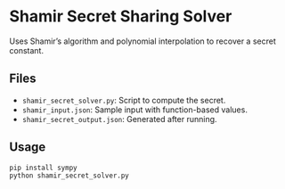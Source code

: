 # Shamir Secret Sharing Solver

Uses Shamir’s algorithm and polynomial interpolation to recover a secret constant.

## Files
- `shamir_secret_solver.py`: Script to compute the secret.
- `shamir_input.json`: Sample input with function-based values.
- `shamir_secret_output.json`: Generated after running.

## Usage
```bash
pip install sympy
python shamir_secret_solver.py
